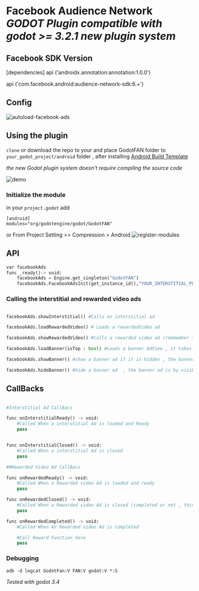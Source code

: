 # Facebook Audience Network *GODOT Plugin compatible with godot >= 3.2.1 new plugin system*

## Facebook SDK Version
[dependencies]
api ('androidx.annotation:annotation:1.0.0')

api ('com.facebook.android:audience-network-sdk:6.+')
    
## Config

![autoload-facebook-ads](https://user-images.githubusercontent.com/14333871/178789209-4e76dd5d-4426-44e1-829e-996f3a47ebe0.png)

## Using the plugin

`clone` or download the repo to your and place GodotFAN folder to  `your_godot_project/android` folder   , after installing [Android Build Template](https://docs.godotengine.org/en/stable/getting_started/workflow/export/android_custom_build.html)

*the new Godot plugin system doesn't require compiling the source code*

![demo](/facebook-ads-example/demo.gif)

### Initialize the module
in your `project.godot` add 
```
[android]
modules="org/godotengine/godot/GodotFAN"
```
or From Project Setting >> Compression > Android
![register-modules](https://user-images.githubusercontent.com/14333871/178789232-8b8ce7f6-fb22-4031-ac96-247ffbc1a02e.png)

## API 
```python
var facebookAds
func _ready()-> void:
	facebookAds = Engine.get_singleton("GodotFAN")
	facebookAds.FacebookAdsInit(get_instance_id(),"YOUR_INTERSTITIAL_PLACEMENT_id","YOUR_REWARDED_VIDEO_PLACEMENT_id" , "YOUR_BANNER_PLACEMENT_id")
```

### Calling the interstitial and rewarded video ads

```python

facebookAds.showInterstitial() #Calls an interstitial ad

facebookAds.loadRewardedVideo() # Loads a rewardedVideo ad

facebookAds.showRewardedVideo() #Calls a rewarded video ad (remmember to call loadRewardedVideo() before showing a rewarded video)

facebookAds.loadBanner(isTop : bool) #Loads a banner AdView , it takes a bool parameter , true for banner in the TOP , false for a banner in the BOTTOM

facebookAds.showBanner() #show a banner ad if it is hidden , the banner ad is by visible by default

facebookAds.hideBanner() #hide a banner ad  , the banner ad is by visible by default 

```

## CallBacks

```python

#Interstitial Ad CallBacs

func onInterstitialReady() -> void:
	#Called When a interstitial Ad is loaded and Ready
	pass


func onInterstitialClosed() -> void:
	#Called When a interstitial Ad is closed
	pass

##Rewarded Video Ad CallBacs

func onRewardedReady() -> void:
	#Called When a Rewarded video Ad is loaded and ready
	pass

func onRewardedClosed() -> void:
	#Called When a Rewarded video Ad is closed (completed or not , this only detects the close action)
	pass

func onRewardedCompleted() -> void:
	#Called When An Rewarded video Ad is completed

	#Call Reward Function here
	pass


```

### Debugging

`adb -d logcat GodotFan:V FAN:V godot:V *:S`

*Tested with godot 3.4*
